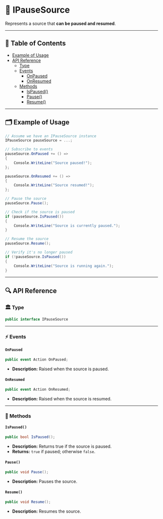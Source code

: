 # 🧩 IPauseSource

Represents a source that <b>can be paused and resumed</b>.

---

## 📑 Table of Contents

- [Example of Usage](#-example-of-usage)
- [API Reference](#-api-reference)
    - [Type](#-type)
    - [Events](#-events)
        - [OnPaused](#onpaused)
        - [OnResumed](#onresumed)
    - [Methods](#-methods)
        - [IsPaused()](#ispaused)
        - [Pause()](#pause)
        - [Resume()](#resume)

---

## 🗂 Example of Usage

```csharp
// Assume we have an IPauseSource instance
IPauseSource pauseSource = ...;

// Subscribe to events
pauseSource.OnPaused += () =>
{
    Console.WriteLine("Source paused!");
};

pauseSource.OnResumed += () =>
{
    Console.WriteLine("Source resumed!");
};

// Pause the source
pauseSource.Pause();

// Check if the source is paused
if (pauseSource.IsPaused())
{
    Console.WriteLine("Source is currently paused.");
}

// Resume the source
pauseSource.Resume();

// Verify it's no longer paused
if (!pauseSource.IsPaused())
{
    Console.WriteLine("Source is running again.");
}
```

---

## 🔍 API Reference

### 🏛️ Type <div id="-type"></div>

```csharp
public interface IPauseSource
```

---

### ⚡ Events

#### `OnPaused`

```csharp
public event Action OnPaused;  
```

- **Description:** Raised when the source is paused.

#### `OnResumed`

```csharp
public event Action OnResumed;  
```

- **Description:** Raised when the source is resumed.

---

### 🏹 Methods

#### `IsPaused()`

```csharp
public bool IsPaused();  
```

- **Description:** Returns true if the source is paused.
- **Returns:** `true` if paused; otherwise `false`.

#### `Pause()`

```csharp
public void Pause();  
```

- **Description:** Pauses the source.

#### `Resume()`

```csharp
public void Resume();  
```

- **Description:** Resumes the source.